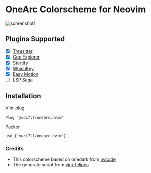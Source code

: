 # OneArc Colorscheme for Neovim
![screenshot1](https://user-images.githubusercontent.com/35747911/124347914-91013280-dc19-11eb-8066-b71963dbddbb.png)

## Plugins Supported
- [x] [Treesitter](https://github.com/nvim-treesitter/nvim-treesitter)
- [x] [Coc Explorer](https://github.com/weirongxu/coc-explorer)
- [x] [Startify](https://github.com/mhinz/vim-startify)
- [x] [WhichKey](https://github.com/folke/which-key.nvim)
- [x] [Easy Motion](https://github.com/easymotion/vim-easymotion)
- [ ] [LSP Saga](https://github.com/kkharji/lspsaga.nvim)

## Installation
Vim-plug
```
Plug 'yudi7ll/onearc.nvim'
```

Packer
```
use {'yudi7ll/onearc.nvim'}
```

### Credits
- This colorscheme based on onedark from [nvcode](https://github.com/ChristianChiarulli/nvcode-color-schemes.vim)
- The generate script from [vim-felipec](https://github.com/felipec/vim-felipec)
